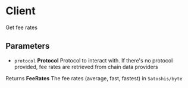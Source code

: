 # Client

Get fee rates

## Parameters

-   `protocol` **Protocol** Protocol to interact with. If there's no protocol provided, fee rates are retrieved from chain data providers

Returns **FeeRates** The fee rates (average, fast, fastest) in `Satoshis/byte`

[1]: https://developer.mozilla.org/docs/Web/JavaScript/Reference/Global_Objects/String

[2]: https://developer.mozilla.org/docs/Web/JavaScript/Reference/Global_Objects/undefined

[3]: https://developer.mozilla.org/docs/Web/JavaScript/Reference/Global_Objects/Array

